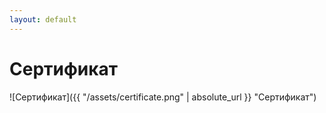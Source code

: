 ```yaml
---
layout: default
---
```


# Сертификат

![Сертификат]({{ "/assets/certificate.png" | absolute_url }} "Сертификат")